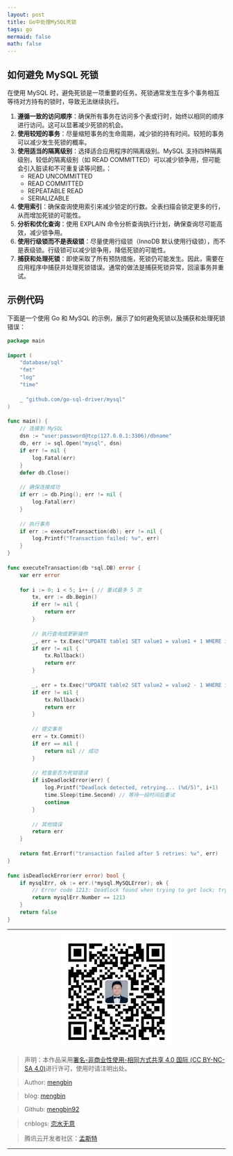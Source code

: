 ```yaml
---
layout: post
title: Go中处理MySQL死锁
tags: go
mermaid: false
math: false
---  
```


## 如何避免 MySQL 死锁

在使用 MySQL 时，避免死锁是一项重要的任务。死锁通常发生在多个事务相互等待对方持有的锁时，导致无法继续执行。

1. **遵循一致的访问顺序**：确保所有事务在访问多个表或行时，始终以相同的顺序进行访问。这可以显著减少死锁的机会。
2. **使用较短的事务**：尽量缩短事务的生命周期，减少锁的持有时间。较短的事务可以减少发生死锁的概率。
3. **使用适当的隔离级别**：选择适合应用程序的隔离级别。MySQL 支持四种隔离级别，较低的隔离级别（如 READ COMMITTED）可以减少锁争用，但可能会引入脏读和不可重复读等问题。：
   - READ UNCOMMITTED
   - READ COMMITTED
   - REPEATABLE READ
   - SERIALIZABLE
4. **使用索引**：确保查询使用索引来减少锁定的行数。全表扫描会锁定更多的行，从而增加死锁的可能性。
5. **分析和优化查询**：使用 EXPLAIN 命令分析查询执行计划，确保查询尽可能高效，减少锁争用。
6. **使用行级锁而不是表级锁**：尽量使用行级锁（InnoDB 默认使用行级锁），而不是表级锁。行级锁可以减少锁争用，降低死锁的可能性。
7. **捕获和处理死锁**：即使采取了所有预防措施，死锁仍可能发生。因此，需要在应用程序中捕获并处理死锁错误。通常的做法是捕获死锁异常，回滚事务并重试。

## 示例代码

下面是一个使用 Go 和 MySQL 的示例，展示了如何避免死锁以及捕获和处理死锁错误：

```go
package main

import (
	"database/sql"
	"fmt"
	"log"
	"time"

	_ "github.com/go-sql-driver/mysql"
)

func main() {
	// 连接到 MySQL
	dsn := "user:password@tcp(127.0.0.1:3306)/dbname"
	db, err := sql.Open("mysql", dsn)
	if err != nil {
		log.Fatal(err)
	}
	defer db.Close()

	// 确保连接成功
	if err := db.Ping(); err != nil {
		log.Fatal(err)
	}

	// 执行事务
	if err := executeTransaction(db); err != nil {
		log.Printf("Transaction failed: %v", err)
	}
}

func executeTransaction(db *sql.DB) error {
	var err error

	for i := 0; i < 5; i++ { // 重试最多 5 次
		tx, err := db.Begin()
		if err != nil {
			return err
		}

		// 执行查询或更新操作
		_, err = tx.Exec("UPDATE table1 SET value1 = value1 + 1 WHERE id = 1")
		if err != nil {
			tx.Rollback()
			return err
		}

		_, err = tx.Exec("UPDATE table2 SET value2 = value2 - 1 WHERE id = 1")
		if err != nil {
			tx.Rollback()
			return err
		}

		// 提交事务
		err = tx.Commit()
		if err == nil {
			return nil // 成功
		}

		// 检查是否为死锁错误
		if isDeadlockError(err) {
			log.Printf("Deadlock detected, retrying... (%d/5)", i+1)
			time.Sleep(time.Second) // 等待一段时间后重试
			continue
		}

		// 其他错误
		return err
	}

	return fmt.Errorf("transaction failed after 5 retries: %v", err)
}

func isDeadlockError(err error) bool {
	if mysqlErr, ok := err.(*mysql.MySQLError); ok {
		// Error code 1213: Deadlock found when trying to get lock; try restarting transaction
		return mysqlErr.Number == 1213
	}
	return false
}
```

---

<div align="center">
  <img src="../img/qrcode_wechat.jpg" alt="孟斯特">
</div>

> 声明：本作品采用[署名-非商业性使用-相同方式共享 4.0 国际 (CC BY-NC-SA 4.0)](https://creativecommons.org/licenses/by-nc-sa/4.0/deed.zh)进行许可，使用时请注明出处。  

> Author: [mengbin](mengbin1992@outlook.com)  

> blog: [mengbin](https://mengbin.top)  

> Github: [mengbin92](https://mengbin92.github.io/)  

> cnblogs: [恋水无意](https://www.cnblogs.com/lianshuiwuyi/)  

> 腾讯云开发者社区：[孟斯特](https://cloud.tencent.com/developer/user/6649301)  

---
